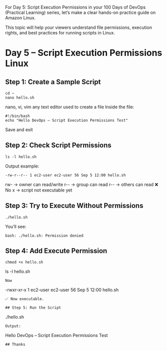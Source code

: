 For Day 5: Script Execution Permissions in your 100 Days of DevOps (Practical Learning) series, let’s make a clear hands-on practice guide on Amazon Linux.

This topic will help your viewers understand file permissions, execution rights, and best practices for running scripts in Linux.

# Day 5 – Script Execution Permissions Linux

## Step 1: Create a Sample Script
```
cd ~
nano hello.sh
```
nano, vi, vim any text editor used to create a file
Inside the file:
```
#!/bin/bash
echo "Hello DevOps – Script Execution Permissions Test"
```
Save and exit

## Step 2: Check Script Permissions

```
ls -l hello.sh
```
Output example:
```
-rw-r--r-- 1 ec2-user ec2-user 56 Sep 5 12:00 hello.sh
```
rw- → owner can read/write
r-- → group can read
r-- → others can read
❌ No x → script not executable yet

## Step 3: Try to Execute Without Permissions
```
./hello.sh
```
You’ll see:
```
bash: ./hello.sh: Permission denied
```
## Step 4: Add Execute Permission
```
chmod +x hello.sh
```
ls -l hello.sh
```
Now
```
-rwxr-xr-x 1 ec2-user ec2-user 56 Sep 5 12:00 hello.sh
```
✅ Now executable.

## Step 5: Run the Script
```
./hello.sh
```
Output:
```
Hello DevOps – Script Execution Permissions Test
```
## Thanks

